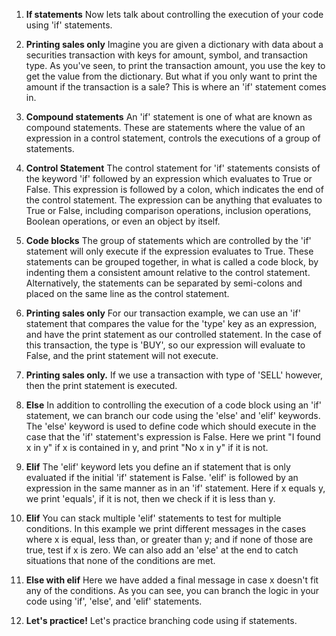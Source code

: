 1. **If statements**
Now lets talk about controlling the execution of your code using 'if' statements.

2. **Printing sales only**
Imagine you are given a dictionary with data about a securities transaction with keys for amount, symbol, and transaction type. As you've seen, to print the transaction amount, you use the key to get the value from the dictionary. But what if you only want to print the amount if the transaction is a sale? This is where an 'if' statement comes in.

3. **Compound statements**
An 'if' statement is one of what are known as compound statements. These are statements where the value of an expression in a control statement, controls the executions of a group of statements.

4. **Control Statement**
The control statement for 'if' statements consists of the keyword 'if' followed by an expression which evaluates to True or False. This expression is followed by a colon, which indicates the end of the control statement. The expression can be anything that evaluates to True or False, including comparison operations, inclusion operations, Boolean operations, or even an object by itself.

5. **Code blocks**
The group of statements which are controlled by the 'if' statement will only execute if the expression evaluates to True. These statements can be grouped together, in what is called a code block, by indenting them a consistent amount relative to the control statement. Alternatively, the statements can be separated by semi-colons and placed on the same line as the control statement.

6. **Printing sales only**
For our transaction example, we can use an 'if' statement that compares the value for the 'type' key as an expression, and have the print statement as our controlled statement. In the case of this transaction, the type is 'BUY', so our expression will evaluate to False, and the print statement will not execute.

7. **Printing sales only.**
If we use a transaction with type of 'SELL' however, then the print statement is executed.

8. **Else**
In addition to controlling the execution of a code block using an 'if' statement, we can branch our code using the 'else' and 'elif' keywords. The 'else' keyword is used to define code which should execute in the case that the 'if' statement's expression is False. Here we print "I found x in y" if x is contained in y, and print "No x in y" if it is not.

9. **Elif**
The 'elif' keyword lets you define an if statement that is only evaluated if the initial 'if' statement is False. 'elif' is followed by an expression in the same manner as in an 'if' statement. Here if x equals y, we print 'equals', if it is not, then we check if it is less than y.

10. **Elif**
You can stack multiple 'elif' statements to test for multiple conditions. In this example we print different messages in the cases where x is equal, less than, or greater than y; and if none of those are true, test if x is zero. We can also add an 'else' at the end to catch situations that none of the conditions are met.

11. **Else with elif**
Here we have added a final message in case x doesn't fit any of the conditions. As you can see, you can branch the logic in your code using 'if', 'else', and 'elif' statements.

12. **Let's practice!**
Let's practice branching code using if statements.